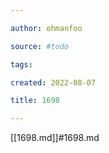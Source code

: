 ```yaml
---

author: ohmanfoo

source: #todo

tags: 

created: 2022-08-07

title: 1698

---
```

[[1698.md]]#1698.md